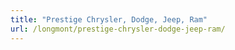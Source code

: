 ```yaml
---
title: "Prestige Chrysler, Dodge, Jeep, Ram"
url: /longmont/prestige-chrysler-dodge-jeep-ram/
---
```

